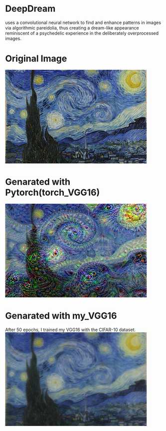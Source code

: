 # DeepDream
uses a convolutional neural network to find and enhance patterns in images via algorithmic pareidolia, thus creating a dream-like appearance reminiscent of a psychedelic experience in the deliberately overprocessed images.
#
# Original Image

![My Image](star_night.jpg)

# Genarated with Pytorch(torch_VGG16)

![My Image](star_night_torch.jpg)

# Genarated with my_VGG16
After 50 epochs, I trained my VGG16 with the CIFAR-10 dataset.
![My Image](star_night_50E.jpg)
